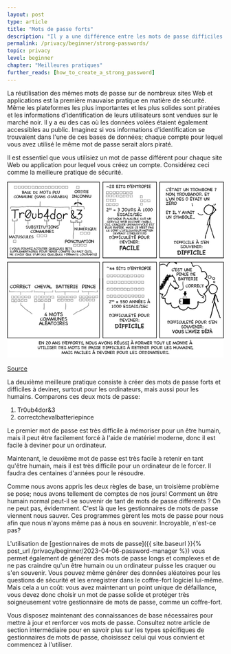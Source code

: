 ```yaml
---
layout: post
type: article
title: "Mots de passe forts"
description: "Il y a une différence entre les mots de passe difficiles à retenir et ceux qui sont sûrs. Nous vous montrons ici comment créer ces derniers."
permalink: /privacy/beginner/strong-passwords/
topic: privacy
level: beginner
chapter: "Meilleures pratiques"
further_reads: [how_to_create_a_strong_password]
---
```


La réutilisation des mêmes mots de passe sur de nombreux sites Web et applications est la première mauvaise pratique en matière de sécurité. Même les plateformes les plus importantes et les plus solides sont piratées et les informations d'identification de leurs utilisateurs sont vendues sur le marché noir. Il y a eu des cas où les données volées étaient également accessibles au public. Imaginez si vos informations d'identification se trouvaient dans l'une de ces bases de données; chaque compte pour lequel vous avez utilisé le même mot de passe serait alors piraté.

Il est essentiel que vous utilisiez un mot de passe différent pour chaque site Web ou application pour lequel vous créez un compte. Considérez ceci comme la meilleure pratique de sécurité.

![password in FR](/assets/post_files/privacy/beginner/strong-passwords/FR_password.jpg)

[Source](https://xkcd.com/936/)

La deuxième meilleure pratique consiste à créer des mots de passe forts et difficiles à deviner, surtout pour les ordinateurs, mais aussi pour les humains. Comparons ces deux mots de passe:

 1. Tr0ub4dor&3
 2. correctchevalbatteriepince

 Le premier mot de passe est très difficile à mémoriser pour un être humain, mais il peut être facilement forcé à l'aide de matériel moderne, donc il est facile à deviner pour un ordinateur.

 Maintenant, le deuxième mot de passe est très facile à retenir en tant qu'être humain, mais il est très difficile pour un ordinateur de le forcer. Il faudra des centaines d'années pour le résoudre.
 
 Comme nous avons appris les deux règles de base, un troisième problème se pose; nous avons tellement de comptes de nos jours! Comment un être humain normal peut-il se souvenir de tant de mots de passe différents ? On ne peut pas, évidemment. C'est là que les gestionnaires de mots de passe viennent nous sauver. Ces programmes gèrent les mots de passe pour nous afin que nous n'ayons même pas à nous en souvenir. Incroyable, n'est-ce pas?

 L'utilisation de [gestionnaires de mots de passe]({{ site.baseurl }}{% post_url /privacy/beginner/2023-04-06-password-manager %}) vous permet également de générer des mots de passe longs et complexes et de ne pas craindre qu'un être humain ou un ordinateur puisse les craquer ou s'en souvenir. Vous pouvez même générer des données aléatoires pour les questions de sécurité et les enregistrer dans le coffre-fort logiciel lui-même. Mais cela a un coût: vous avez maintenant un point unique de défaillance, vous devez donc choisir un mot de passe solide et protéger très soigneusement votre gestionnaire de mots de passe, comme un coffre-fort.

Vous disposez maintenant des connaissances de base nécessaires pour mettre à jour et renforcer vos mots de passe. Consultez notre article de section intermédiaire pour en savoir plus sur les types spécifiques de gestionnaires de mots de passe, choisissez celui qui vous convient et commencez à l'utiliser.
